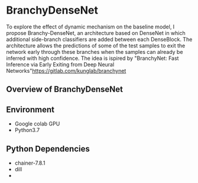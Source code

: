 # BranchyDenseNet
To explore the effect of dynamic mechanism on the baseline model, I propose Branchy-DenseNet, an architecture based on DenseNet in which additional side-branch classifiers are added between each DenseBlock. The architecture allows the predictions of some of the test samples to exit the network early through these branches when the samples can already be inferred with high confidence. The idea is ispired by "BranchyNet: Fast Inference via Early Exiting from Deep Neural Networks"https://gitlab.com/kunglab/branchynet
## Overview of BranchyDenseNet

## Environment
* Google colab GPU
* Python3.7
## Python Dependencies
* chainer-7.8.1
* dill
* 
